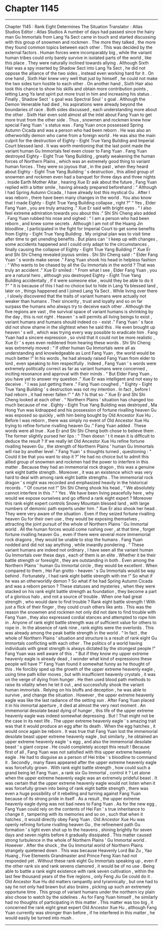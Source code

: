 
# Chapter 1145


---

Chapter 1145 : Rank Eight Determines The Situation
Translator :
Atlas Studios
Editor :
Atlas Studios
A number of days had passed since the hairy man Gu Immortals from Lang Ya Sect came in touch and started discussing with this group of snowmen and rockmen .
The more they talked , the more they found common topics between each other .
This was decided by the external factors .
Human forces were incomparably big , while the variant human tribes could only barely survive in isolated parts of the world , like this place . They were naturally inclined towards allying .
Although Sixth Hair was a spy inserted by Shadow Sect into Lang Ya Sect , he did not oppose the alliance of the two sides , instead even working hard for it .
On one hand , Sixth Hair knew very well that just by himself , he could not make the two sides turn hostile to each other .
On another hand , Sixth Hair also took this chance to show his skills and obtain more contribution points , letting Lang Ya land spirit put more trust in him and increasing his status .
Finally , Shadow Sect ’ s goal was Spectral Soul ’ s goal . Although the Demon Venerable had died , his aspirations were already beyond the boundaries of race .
Both sides discussed , each understanding more about the other . Sixth Hair even sold almost all the intel about Fang Yuan to get more trust from the other side .
Thus , snowmen and rockmen knew how special Fang Yuan ’ s status was .
Fang Yuan once possessed Spring Autumn Cicada and was a person who had been reborn .
He was also an otherworldly demon who came from a foreign world .
He was also the main culprit for the destruction of Eighty - Eight True Yang Building and Imperial Court blessed land .
It was worth mentioning that the last point made the variant human Gu Immortals feel even closer to Fang Yuan .
Fang Yuan destroyed Eighty - Eight True Yang Building , greatly weakening the human forces of Northern Plains , which was an extremely good thing to variant human forces . They were so joyous that , in the past , when they heard about Eighty - Eight True Yang Building ’ s destruction , this allied group of snowmen and rockmen even had a banquet for three days and three nights .
Inside Earth Mother Altar , hearing Xue Er ask about the future , Fang Yuan replied with a bitter smile , having already prepared beforehand : “ Although I had Spring Autumn Cicada , I have already lost this mystical Gu . After I was reborn , there have been many changes in the world . You also know that I made Eighty - Eight True Yang Building collapse , right ?”
“ Yes , Elder Fang Yuan , you are truly amazing .” Xue Er said with bright eyes .
“ I also feel extreme admiration towards you about this .” Shi Shi Cheng also added .
Fang Yuan rubbed his nose and sighed : “ I am a person who had been reborn , and knew some secrets . Although I am not of the Huang Jin bloodline , I participated in the fight for Imperial Court to get some benefits from Eighty - Eight True Yang Building . My original plan was to visit time after time to get unending benefits . But plans can ’ t keep up with changes , some accidents happened and I could only adapt to the circumstances , finally causing the collapse of Eighty - Eight True Yang Building !”
Xue Er and Shi Shi Cheng revealed joyous smiles .
Shi Shi Cheng said : “ Elder Fang Yuan ’ s words make sense .”
Fang Yuan shook his head in helpless fashion : “ Who wants to be chased by all the Gu Immortals in the world ? That was truly an accident .”
Xue Er smiled : “ From what I see , Elder Fang Yuan , you are a natural hero , although you destroyed Eighty - Eight True Yang Building accidentally , if it were someone else , would they be able to do it ?”
“ It is because of this I had no choice but to hide in Lang Ya blessed land , later on , things happened and I joined Lang Ya Sect . While living over there , I slowly discovered that the traits of variant humans were actually not weaker than humans . Their sincerity , trust and loyalty and so on far surpass the humans who always try to deceive each other . Although the five regions are vast , the survival space of variant humans is shrinking by the day , this is not right . Heaven ’ s will permits all living beings to exist , variant humans and humans should indeed co - exist .”
Fang Yuan ’ s face did not show shame in the slightest when he said this .
He even brought up heaven ’ s will , which was trying every way possible to eradicate him .
Fang Yuan had a sincere expression , so vivid that it could not be more realistic , Xue Er ’ s eyes even reddened from hearing these words .
Shi Shi Cheng was extremely moved : “ If other human Gu Immortals were all as understanding and knowledgeable as Lord Fang Yuan , the world would be much better !”
In his words , he had already raised Fang Yuan from elder to lord , even speaking to him respectfully .
Indeed , Fang Yuan ’ s words were extremely politically correct as far as variant humans were concerned , inciting resonance and approval with their minds .
“ But Elder Fang Yuan , you have yet to answer my question .” Xue Er was intelligent and not easy to deceive .
“ I was just getting there .” Fang Yuan coughed , “ Eighty - Eight True Yang Building ’ s destruction was not my intention . In fact , before I had reborn , it had never fallen !”
“ Ah ? Is that so .” Xue Er and Shi Shi Cheng looked at each other .
“ Northern Plains ’ situation has changed too much because of me . Eighty - Eight True Yang Building was destroyed , Ma Hong Yun was kidnapped and his possession of fortune rivalling heaven Gu was exposed so quickly , with him being bought by Old Ancestor Xue Hu . Before I was reborn , there was simply no event of Old Ancestor Xue Hu trying to refine fortune rivalling heaven Gu .” Fang Yuan added .
These words were all true .
Xue Er and Shi Shi Cheng both chose to believe them .
The former slightly pursed her lips : “ Then doesn ’ t it mean it is difficult to deduce the result ? If we really let Old Ancestor Xue Hu refine fortune rivalling heaven Gu , the strength of Northern Plains ’ human Gu Immortals will rise by another level .”
Fang Yuan ’ s thoughts turned , questioning : “ Could it be that you want to stop it ?”
He had no choice but to admit this allied group of snowmen and rockmen had the power to interfere in this matter .
Because they had an immemorial rock dragon , this was a genuine rank eight battle strength .
Moreover , it was an existence which was very hard to deal with among rank eight battle strengths .
The immemorial rock dragon ’ s might was recorded and emphasized heavily in the historical records .
“ Of course not !” Shi Shi Cheng shook his head , “ We absolutely cannot interfere in this .”
“ Yes . We have been living peacefully here , why would we expose ourselves and go offend a rank eight expert ? Moreover this rank eight expert controls Snowy Mountain blessed land , with large numbers of demonic path experts under him .” Xue Er also shook her head .
They were very aware of the situation .
Even if they seized fortune rivalling heaven Gu for their own use , they would be exposing themselves , attracting the joint pursuit of the whole of Northern Plains ’ Gu Immortal world .
All the human forces would come rushing over , at that time , forget fortune rivalling heaven Gu , even if there were several more immemorial rock dragons , they would be unable to stop the humans .
Fang Yuan nodded and did not say anything , while inwardly pondering .
“ These variant humans are indeed not ordinary , I have seen all the variant human Gu Immortals over these days , each of them is an elite . Whether it be their battle strength or foresight , they are outstanding in both . Even among the Northern Plains ’ human Gu Immortal circle , they would be excellent . When compared to them , Hei Fan grotto - heaven ’ s Gu Immortals would be way behind . Fortunately , I had rank eight battle strength with me !”
So what if he was an otherworldly demon ?
So what if he had Spring Autumn Cicada and was a reborn person ?
These statuses and mysteries , when they were stacked on his rank eight battle strength as foundation , they become a part of a glorious halo , and not a source of trouble .
When one had great strength , who would dare to find trouble ?
Rank eight battle strength !
With just a flick of their finger , they could crush others like ants .
This was the reason the snowmen and rockmen not only did not dare to find trouble with Fang Yuan , they also expressed cordial stances and attempted to rope him in .
Anyone of rank eight battle strength was of sufficient value for others to rope in .
In the absence of rank nine , rank eights were the overlords . This was already among the peak battle strength in the world .
“ In fact , the whole of Northern Plains ’ situation and structure is a result of rank eight Gu Immortals conflicting with each other . The politics of a world having individuals with great strength is always dictated by the strongest people !”
Fang Yuan was well aware of this .
“ But if they know my upper extreme heavenly eagle is already dead , I wonder what kind of expressions these people will have ?” Fang Yuan found it somewhat funny as he thought of this .
He forcibly sped up the growth of the upper extreme heavenly eagle , using time path killer moves , but with insufficient heavenly crystals , it was on the verge of dying from hunger .
He then used blood path methods to raise its vitality when he let it out , and successfully shook the variant human immortals . Relying on his bluffs and deception , he was able to survive , and change the situation .
However , the upper extreme heavenly eagle was like the last radiance of the setting sun . After Fang Yuan placed it in his immortal aperture , it died at almost the very next moment .
An immemorial desolate beast dying of hunger , this life of the upper extreme heavenly eagle was indeed somewhat depressing .
But !
That might not be the case in its next life .
The upper extreme heavenly eagle ’ s amazing trait was that it would produce an egg after its death . When the egg hatches , it would once again be reborn .
It was true that Fang Yuan lost the immemorial desolate beast upper extreme heavenly eagle , but similarly , he obtained an upper extreme heavenly eagle ’ s egg , and also the immemorial desolate beast ’ s giant corpse .
He could completely accept this result !
Because first of all , Fang Yuan was not satisfied with this upper extreme heavenly eagle . He had to disguise as a person of Hei tribe ’ s bloodline to command it .
Secondly , many flaws appeared after the upper extreme heavenly eagle was forcefully grown . With rank eight battle strength , how could such a grand being let Fang Yuan , a rank six Gu Immortal , control it ? Let alone when the upper extreme heavenly eagle was an extremely prideful beast . It was certain that the upper extreme heavenly eagle would not listen when it was forcefully grown into being of rank eight battle strength , there was even a huge possibility of it rebelling and turning against Fang Yuan because of its strong pride in itself .
As a result , the upper extreme heavenly eagle dying was not bad news to Fang Yuan .
As for the new egg , Fang Yuan could rely on the contents of Hei Fan ’ s true inheritance to change it , tampering with its memories and so on , such that when it hatches , it would directly obey Fang Yuan .
Old Ancestor Xue Hu was openly refining fortune rivalling heaven Gu , the refinement path Gu formation ’ s light even shot up to the heavens , shining brightly for seven days and seven nights before it gradually dissipated .
This matter caused strong turbulence in the whole of Northern Plains ’ Gu Immortal world .
However .
After the shock , the Gu Immortal world of Northern Plains strangely quietened down .
This was because Heavenly Lord Bai Zu , Yao Huang , Five Elements Grandmaster and Prince Feng Xian had not responded yet . Without these rank eight Gu Immortals speaking up , even if the other rank six and rank sevens clamored , it would be of no use .
Being able to battle a rank eight existence with rank seven cultivation , within the last few thousand years of the five regions , only Feng Jiu Ge could do it .
Old Ancestor Xue Hu did matters rampantly and tyrannically , but one had to say he not only had brawn but also brains , picking up such an extremely opportune time .
This group of variant humans under the northern icy plain also chose to watch by the sidelines .
As for Fang Yuan himself , he similarly had no thoughts of participating in this matter .
This matter was too big , it concerned the rank eight great expert Old Ancestor Xue Hu , although Fang Yuan currently was stronger than before , if he interfered in this matter , he would easily be turned into mush .

---

